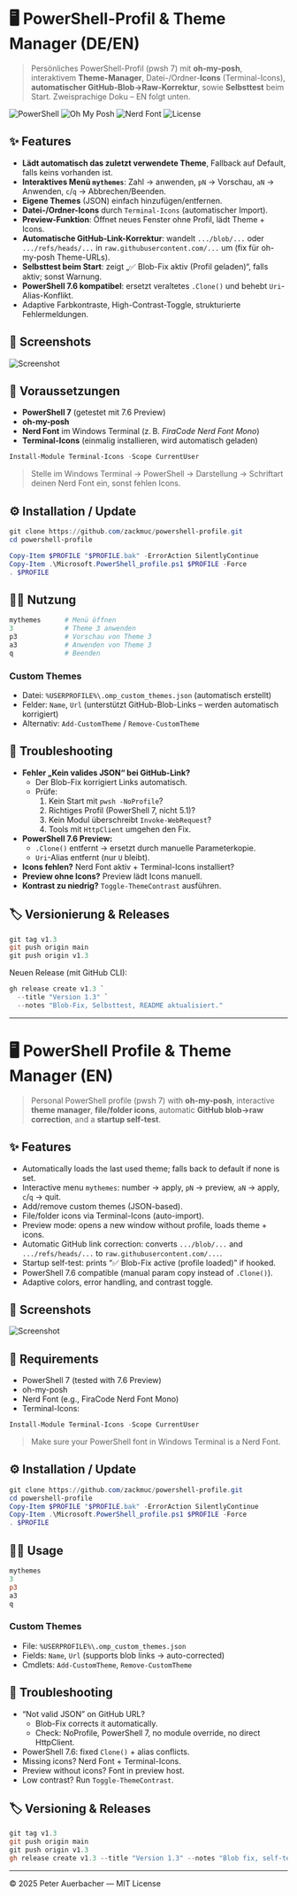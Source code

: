 # 🖥️ PowerShell-Profil & Theme Manager (DE/EN)
> Persönliches PowerShell-Profil (pwsh 7) mit **oh-my-posh**, interaktivem **Theme-Manager**, Datei-/Ordner-**Icons** (Terminal-Icons), **automatischer GitHub-Blob→Raw-Korrektur**, sowie **Selbsttest** beim Start. Zweisprachige Doku – EN folgt unten.

<p align="left">
  <img alt="PowerShell" src="https://img.shields.io/badge/PowerShell-7.x-5391FE?logo=powershell&logoColor=white">
  <img alt="Oh My Posh" src="https://img.shields.io/badge/oh--my--posh-enabled-success">
  <img alt="Nerd Font" src="https://img.shields.io/badge/Nerd%20Font-required-informational">
  <img alt="License" src="https://img.shields.io/badge/License-MIT-blue">
</p>

## ✨ Features
- **Lädt automatisch das zuletzt verwendete Theme**, Fallback auf Default, falls keins vorhanden ist.
- **Interaktives Menü `mythemes`**: Zahl → anwenden, `pN` → Vorschau, `aN` → Anwenden, `c`/`q` → Abbrechen/Beenden.
- **Eigene Themes** (JSON) einfach hinzufügen/entfernen.
- **Datei-/Ordner-Icons** durch `Terminal-Icons` (automatischer Import).
- **Preview-Funktion**: Öffnet neues Fenster ohne Profil, lädt Theme + Icons.
- **Automatische GitHub-Link-Korrektur**: wandelt `.../blob/...` oder `.../refs/heads/...` in `raw.githubusercontent.com/...` um (fix für oh-my-posh Theme-URLs).
- **Selbsttest beim Start**: zeigt „✅ Blob-Fix aktiv (Profil geladen)“, falls aktiv; sonst Warnung.
- **PowerShell 7.6 kompatibel**: ersetzt veraltetes `.Clone()` und behebt `Uri`-Alias-Konflikt.
- Adaptive Farbkontraste, High-Contrast-Toggle, strukturierte Fehlermeldungen.

## 📸 Screenshots
![Screenshot](Images/screenshot1.png)

## 🧩 Voraussetzungen
- **PowerShell 7** (getestet mit 7.6 Preview)
- **oh-my-posh**
- **Nerd Font** im Windows Terminal (z. B. *FiraCode Nerd Font Mono*)
- **Terminal-Icons** (einmalig installieren, wird automatisch geladen)
```powershell
Install-Module Terminal-Icons -Scope CurrentUser
```
> Stelle im Windows Terminal → PowerShell → Darstellung → Schriftart deinen Nerd Font ein, sonst fehlen Icons.

## ⚙️ Installation / Update
```powershell
git clone https://github.com/zackmuc/powershell-profile.git
cd powershell-profile

Copy-Item $PROFILE "$PROFILE.bak" -ErrorAction SilentlyContinue
Copy-Item .\Microsoft.PowerShell_profile.ps1 $PROFILE -Force
. $PROFILE
```

## 🧑‍💻 Nutzung
```powershell
mythemes      # Menü öffnen
3             # Theme 3 anwenden
p3            # Vorschau von Theme 3
a3            # Anwenden von Theme 3
q             # Beenden
```
### Custom Themes
- Datei: `%USERPROFILE%\.omp_custom_themes.json` (automatisch erstellt)
- Felder: `Name`, `Url` (unterstützt GitHub-Blob-Links – werden automatisch korrigiert)
- Alternativ: `Add-CustomTheme` / `Remove-CustomTheme`

## 🧰 Troubleshooting
- **Fehler „Kein valides JSON“ bei GitHub-Link?**
  - Der Blob-Fix korrigiert Links automatisch.
  - Prüfe:
    1) Kein Start mit `pwsh -NoProfile`?
    2) Richtiges Profil (PowerShell 7, nicht 5.1)?
    3) Kein Modul überschreibt `Invoke-WebRequest`?
    4) Tools mit `HttpClient` umgehen den Fix.
- **PowerShell 7.6 Preview:**
  - `.Clone()` entfernt → ersetzt durch manuelle Parameterkopie.
  - `Uri`-Alias entfernt (nur `U` bleibt).
- **Icons fehlen?** Nerd Font aktiv + Terminal-Icons installiert?
- **Preview ohne Icons?** Preview lädt Icons manuell.
- **Kontrast zu niedrig?** `Toggle-ThemeContrast` ausführen.

## 🏷️ Versionierung & Releases
```powershell
git tag v1.3
git push origin main
git push origin v1.3
```
Neuen Release (mit GitHub CLI):
```powershell
gh release create v1.3 `
  --title "Version 1.3" `
  --notes "Blob-Fix, Selbsttest, README aktualisiert."
```

---

# 🖥️ PowerShell Profile & Theme Manager (EN)
> Personal PowerShell profile (pwsh 7) with **oh-my-posh**, interactive **theme manager**, **file/folder icons**, automatic **GitHub blob→raw correction**, and a **startup self-test**.

## ✨ Features
- Automatically loads the last used theme; falls back to default if none is set.
- Interactive menu `mythemes`: number → apply, `pN` → preview, `aN` → apply, `c`/`q` → quit.
- Add/remove custom themes (JSON-based).
- File/folder icons via Terminal-Icons (auto-import).
- Preview mode: opens a new window without profile, loads theme + icons.
- Automatic GitHub link correction: converts `.../blob/...` and `.../refs/heads/...` to `raw.githubusercontent.com/...`.
- Startup self-test: prints “✅ Blob-Fix active (profile loaded)” if hooked.
- PowerShell 7.6 compatible (manual param copy instead of `.Clone()`).
- Adaptive colors, error handling, and contrast toggle.

## 📸 Screenshots
![Screenshot](Images/screenshot1.png)

## 🧩 Requirements
- PowerShell 7 (tested with 7.6 Preview)
- oh-my-posh
- Nerd Font (e.g., FiraCode Nerd Font Mono)
- Terminal-Icons:
```powershell
Install-Module Terminal-Icons -Scope CurrentUser
```
> Make sure your PowerShell font in Windows Terminal is a Nerd Font.

## ⚙️ Installation / Update
```powershell
git clone https://github.com/zackmuc/powershell-profile.git
cd powershell-profile
Copy-Item $PROFILE "$PROFILE.bak" -ErrorAction SilentlyContinue
Copy-Item .\Microsoft.PowerShell_profile.ps1 $PROFILE -Force
. $PROFILE
```

## 🧑‍💻 Usage
```powershell
mythemes
3
p3
a3
q
```
### Custom Themes
- File: `%USERPROFILE%\.omp_custom_themes.json`
- Fields: `Name`, `Url` (supports blob links → auto-corrected)
- Cmdlets: `Add-CustomTheme`, `Remove-CustomTheme`

## 🧰 Troubleshooting
- “Not valid JSON” on GitHub URL?
  - Blob-Fix corrects it automatically.
  - Check: NoProfile, PowerShell 7, no module override, no direct HttpClient.
- PowerShell 7.6: fixed `Clone()` + alias conflicts.
- Missing icons? Nerd Font + Terminal-Icons.
- Preview without icons? Font in preview host.
- Low contrast? Run `Toggle-ThemeContrast`.

## 🏷️ Versioning & Releases
```powershell
git tag v1.3
git push origin main
git push origin v1.3
gh release create v1.3 --title "Version 1.3" --notes "Blob fix, self-test, README updated."
```

---

© 2025 Peter Auerbacher — MIT License
